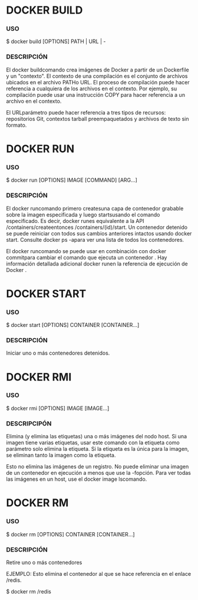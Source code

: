 # DOCKER BUILD

### USO
 $ docker build [OPTIONS] PATH | URL | -
### DESCRIPCIÓN 
El docker buildcomando crea imágenes de Docker a partir de un Dockerfile y un "contexto". El contexto de una compilación es el conjunto de archivos ubicados en el archivo PATHo URL. El proceso de compilación puede hacer referencia a cualquiera de los archivos en el contexto. Por ejemplo, su compilación puede usar una instrucción COPY para hacer referencia a un archivo en el contexto.

El URLparámetro puede hacer referencia a tres tipos de recursos: repositorios Git, contextos tarball preempaquetados y archivos de texto sin formato.

# DOCKER RUN

### USO
 $ docker run [OPTIONS] IMAGE [COMMAND] [ARG...]
 
### DESCRIPCIÓN
El docker runcomando primero createsuna capa de contenedor grabable sobre la imagen especificada y luego startsusando el comando especificado. Es decir, docker runes equivalente a la API /containers/createentonces /containers/(id)/start. Un contenedor detenido se puede reiniciar con todos sus cambios anteriores intactos usando docker start. Consulte docker ps -apara ver una lista de todos los contenedores.

El docker runcomando se puede usar en combinación con docker commitpara cambiar el comando que ejecuta un contenedor . Hay información detallada adicional docker runen la referencia de ejecución de Docker .

# DOCKER START

### USO
 $ docker start [OPTIONS] CONTAINER [CONTAINER...]
### DESCRIPCIÓN
Iniciar uno o más contenedores detenidos.

# DOCKER RMI

### USO
 $ docker rmi [OPTIONS] IMAGE [IMAGE...]
### DESCRIPCIPÓN
Elimina (y elimina las etiquetas) una o más imágenes del nodo host. Si una imagen tiene varias etiquetas, usar este comando con la etiqueta como parámetro solo elimina la etiqueta. Si la etiqueta es la única para la imagen, se eliminan tanto la imagen como la etiqueta.

Esto no elimina las imágenes de un registro. No puede eliminar una imagen de un contenedor en ejecución a menos que use la -fopción. Para ver todas las imágenes en un host, use el docker image lscomando.

# DOCKER RM

### USO
 $ docker rm [OPTIONS] CONTAINER [CONTAINER...]
### DESCRIPCIÓN
Retire uno o más contenedores

EJEMPLO:
Esto elimina el contenedor al que se hace referencia en el enlace /redis.

$ docker rm /redis
